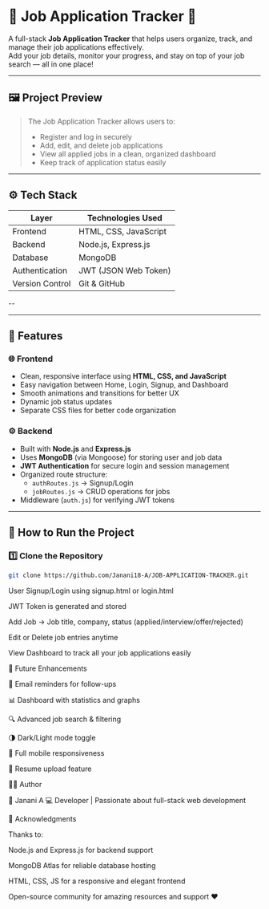 # 💼 Job Application Tracker 📝

A full-stack **Job Application Tracker** that helps users organize, track, and manage their job applications effectively.  
Add your job details, monitor your progress, and stay on top of your job search — all in one place!

---

## 🖼️ Project Preview

> The Job Application Tracker allows users to:
> - Register and log in securely  
> - Add, edit, and delete job applications  
> - View all applied jobs in a clean, organized dashboard  
> - Keep track of application status easily  


---

## ⚙️ Tech Stack

| Layer | Technologies Used |
|--------|-------------------|
| Frontend | HTML, CSS, JavaScript |
| Backend | Node.js, Express.js |
| Database | MongoDB |
| Authentication | JWT (JSON Web Token) |
| Version Control | Git & GitHub |

--

---

## 🧠 Features

### 🌐 Frontend
- Clean, responsive interface using **HTML, CSS, and JavaScript**
- Easy navigation between Home, Login, Signup, and Dashboard
- Smooth animations and transitions for better UX
- Dynamic job status updates
- Separate CSS files for better code organization

### ⚙️ Backend
- Built with **Node.js** and **Express.js**
- Uses **MongoDB** (via Mongoose) for storing user and job data
- **JWT Authentication** for secure login and session management
- Organized route structure:
  - `authRoutes.js` → Signup/Login
  - `jobRoutes.js` → CRUD operations for jobs
- Middleware (`auth.js`) for verifying JWT tokens

---

## 🚀 How to Run the Project

### 1️⃣ Clone the Repository
```bash
git clone https://github.com/Janani18-A/JOB-APPLICATION-TRACKER.git
```

User Signup/Login using signup.html or login.html

JWT Token is generated and stored

Add Job → Job title, company, status (applied/interview/offer/rejected)

Edit or Delete job entries anytime

View Dashboard to track all your job applications easily

🌟 Future Enhancements

📧 Email reminders for follow-ups

📊 Dashboard with statistics and graphs

🔍 Advanced job search & filtering

🌗 Dark/Light mode toggle

📱 Full mobile responsiveness

📎 Resume upload feature

👩‍💻 Author

👤 Janani A
💻 Developer | Passionate about full-stack web development


💬 Acknowledgments

Thanks to:

Node.js and Express.js for backend support

MongoDB Atlas for reliable database hosting

HTML, CSS, JS for a responsive and elegant frontend

Open-source community for amazing resources and support ❤️

